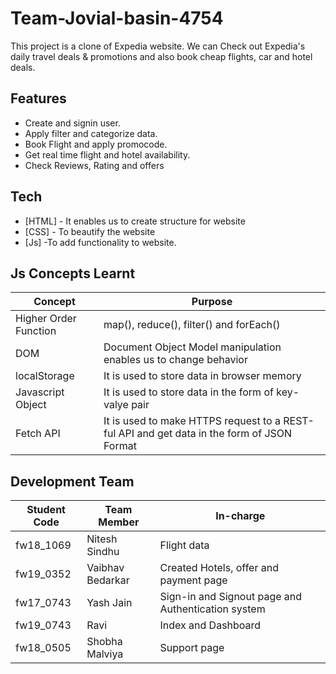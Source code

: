 
# Team-Jovial-basin-4754

This project is a clone of Expedia website. We can Check out Expedia's daily travel deals & promotions and also book cheap flights, car and hotel deals.

## Features

- Create and signin user.
- Apply filter and categorize data.
- Book Flight and apply promocode.
- Get real time flight and hotel availability.
- Check Reviews, Rating and offers

## Tech

- [HTML] - It enables us to create structure for website
- [CSS] - To beautify the website
- [Js] -To add functionality to website.

## Js Concepts Learnt


| Concept | Purpose |
| ------|------ |
| Higher Order Function| map(), reduce(), filter() and forEach()
| DOM | Document Object Model manipulation enables us to change behavior |
| localStorage |It is used to store data in browser memory |
| Javascript Object |It is used to store data in the form of key-valye pair |
| Fetch API| It is used to make HTTPS request to a REST-ful API and get data in the form of JSON Format |

## Development Team
| Student Code|Team Member | In-charge |
| ------|------ |------ |
| fw18_1069|Nitesh Sindhu | Flight data |
| fw19_0352|Vaibhav Bedarkar | Created Hotels, offer and payment page |
|fw17_0743|Yash Jain|Sign-in and Signout page and Authentication system|
|fw19_0743|Ravi|Index and Dashboard|
|fw18_0505|Shobha Malviya|Support page|

